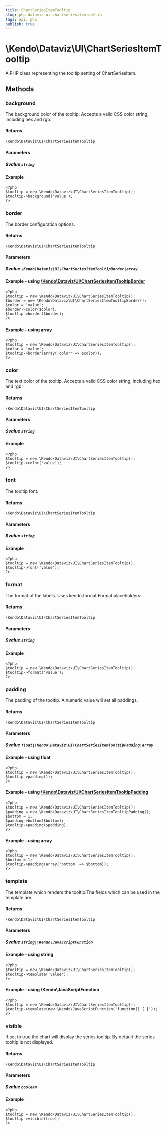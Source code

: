```yaml
---
title: ChartSeriesItemTooltip
slug: php-dataviz-ui-chartseriesitemtooltip
tags: api, php
publish: true
---
```


# \Kendo\Dataviz\UI\ChartSeriesItemTooltip

A PHP class representing the tooltip setting of ChartSeriesItem.


## Methods

### background
The background color of the tooltip. Accepts a valid CSS color string, including hex and rgb.

#### Returns
`\Kendo\Dataviz\UI\ChartSeriesItemTooltip`

#### Parameters

##### $value `string`



#### Example 
    <?php
    $tooltip = new \Kendo\Dataviz\UI\ChartSeriesItemTooltip();
    $tooltip->background('value');
    ?>

### border

The border configuration options.

#### Returns
`\Kendo\Dataviz\UI\ChartSeriesItemTooltip`

#### Parameters

##### $value `\Kendo\Dataviz\UI\ChartSeriesItemTooltipBorder|array`


#### Example - using [\Kendo\Dataviz\UI\ChartSeriesItemTooltipBorder](/api/wrappers/php/Kendo/Dataviz/UI/ChartSeriesItemTooltipBorder)
    <?php
    $tooltip = new \Kendo\Dataviz\UI\ChartSeriesItemTooltip();
    $border = new \Kendo\Dataviz\UI\ChartSeriesItemTooltipBorder();
    $color = 'value';
    $border->color($color);
    $tooltip->border($border);
    ?>

#### Example - using array

    <?php
    $tooltip = new \Kendo\Dataviz\UI\ChartSeriesItemTooltip();
    $color = 'value';
    $tooltip->border(array('color' => $color));
    ?>

### color
The text color of the tooltip. Accepts a valid CSS color string, including hex and rgb.

#### Returns
`\Kendo\Dataviz\UI\ChartSeriesItemTooltip`

#### Parameters

##### $value `string`



#### Example 
    <?php
    $tooltip = new \Kendo\Dataviz\UI\ChartSeriesItemTooltip();
    $tooltip->color('value');
    ?>

### font
The tooltip font.

#### Returns
`\Kendo\Dataviz\UI\ChartSeriesItemTooltip`

#### Parameters

##### $value `string`



#### Example 
    <?php
    $tooltip = new \Kendo\Dataviz\UI\ChartSeriesItemTooltip();
    $tooltip->font('value');
    ?>

### format
The format of the labels. Uses kendo.format.Format placeholders:

#### Returns
`\Kendo\Dataviz\UI\ChartSeriesItemTooltip`

#### Parameters

##### $value `string`



#### Example 
    <?php
    $tooltip = new \Kendo\Dataviz\UI\ChartSeriesItemTooltip();
    $tooltip->format('value');
    ?>

### padding

The padding of the tooltip. A numeric value will set all paddings.

#### Returns
`\Kendo\Dataviz\UI\ChartSeriesItemTooltip`

#### Parameters

##### $value `float|\Kendo\Dataviz\UI\ChartSeriesItemTooltipPadding|array`




#### Example  - using float
    <?php
    $tooltip = new \Kendo\Dataviz\UI\ChartSeriesItemTooltip();
    $tooltip->padding(1);
    ?>


#### Example - using [\Kendo\Dataviz\UI\ChartSeriesItemTooltipPadding](/api/wrappers/php/Kendo/Dataviz/UI/ChartSeriesItemTooltipPadding)
    <?php
    $tooltip = new \Kendo\Dataviz\UI\ChartSeriesItemTooltip();
    $padding = new \Kendo\Dataviz\UI\ChartSeriesItemTooltipPadding();
    $bottom = 1;
    $padding->bottom($bottom);
    $tooltip->padding($padding);
    ?>

#### Example - using array

    <?php
    $tooltip = new \Kendo\Dataviz\UI\ChartSeriesItemTooltip();
    $bottom = 1;
    $tooltip->padding(array('bottom' => $bottom));
    ?>

### template
The template which renders the tooltip.The fields which can be used in the template are:

#### Returns
`\Kendo\Dataviz\UI\ChartSeriesItemTooltip`

#### Parameters

##### $value `string|\Kendo\JavaScriptFunction`



#### Example  - using string
    <?php
    $tooltip = new \Kendo\Dataviz\UI\ChartSeriesItemTooltip();
    $tooltip->template('value');
    ?>

#### Example  - using \Kendo\JavaScriptFunction
    <?php
    $tooltip = new \Kendo\Dataviz\UI\ChartSeriesItemTooltip();
    $tooltip->template(new \Kendo\JavaScriptFunction('function() { }'));
    ?>

### visible
If set to true the chart will display the series tooltip. By default the series tooltip is not displayed.

#### Returns
`\Kendo\Dataviz\UI\ChartSeriesItemTooltip`

#### Parameters

##### $value `boolean`



#### Example 
    <?php
    $tooltip = new \Kendo\Dataviz\UI\ChartSeriesItemTooltip();
    $tooltip->visible(true);
    ?>

 

